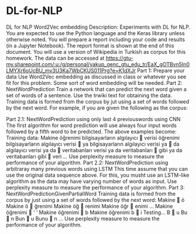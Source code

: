 # DL-for-NLP
DL for NLP Word2Vec embedding
Description: Experiments with DL for NLP.
You are expected to use the Python language and the Keras library unless otherwise noted. You will prepare a report including your code and results (in a Jupyter Notebook). The report format is shown at the end of this document.
You will use a version of Wikipedia in Turkish as corpus for this homework. The data can be accessed at https://gtu-my.sharepoint.com/:u:/g/personal/yakup_genc_gtu_edu_tr/EaX_gOTBvn5In0LMYXr6oUcBU_mv3U3Ka7WbCKUS011Prg?e=K1dXJr
Part 1: Prepare your data
Use Word2Vec embedding as discussed in class or whatever you see fit for this problem. Some sort of word embedding will be needed.
Part 2: NextWordPrediction
Train a network that can predict the next word given a set of words of a sentence. Use the trwiki text for obtaining the data.
Training data is formed from the corpus by jut using a set of words followed by the next word. For example, if you are given the following as the corpus:




Part 2.1: NextWordPrediction using only last 4 previouswords using CNN
The first algorithm for word prediction will use always four input words followed by a fifth word to be predicted. The above examples become:
Training data:
Makine öğrenimi bilgisayarların algılayıcı  verisi
öğrenimi bilgisayarların algılayıcı verisi  ya
bilgisayarların algılayıcı verisi ya  da
algılayıcı verisi ya da  veritabanları
verisi ya da veritabanları  gibi
ya da veritabanları gibi  veri
…
Use perplexity measure to measure the performance of your algorithm.
Part 2.2: NextWordPrediction using arbitraray many previous words using LSTM
This time assume that you can use the original data sequence above. For this, you musht use an LSTM-like algorithm as the data may have varying number of words as input.
Use perplexity measure to measure the performance of your algorithm.
Part 3: NextWordPredictionGivenPartialWord
Training data is formed from the corpus by just using a set of words followed by the next word:
Makine  ö
Makine ö  ğrenimi
Makine öğ  renimi
Makine öğr  enimi
…
Makine öğrenimi  ‘ ‘
Makine öğrenimi  b
Makine öğrenimi b  i
Testing…
B  u
Bu  n
Bun  u
Bunu  n
…
Use perplexity measure to measure the performance of your algorithm.
